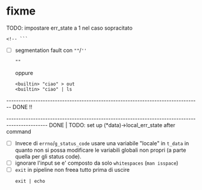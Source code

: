 # fixme

<!-- - [ ] Exit con lo status code dell'ultimo commando invece di 126 quando si fa CTRL + D

    ```
    ^D
    ``` -->
<!-- 
- [ ] Unset deve verificare se il nome della variabile e' corretta o meno. Se c'e' n'e' almeno una non valida, imposta lo status_code a 1 ma prosegue comunque con gli altri argomenti
    ```
    unset PWD 1err HOME
    ``` -->
TODO: impostare err_state a 1 nel caso sopracitato

<!-- - [ ] Export += lascia `1 byte` di leak e non funziona.
    ```
    export cia+=cia
    ^D
    ```
- [ ] Export di una variabile senza un valore (`...=...`) dovrebbe creare la variabile senza mostrarla in `env` e non scrivere `=...` dopo il suo nome
    ```
    export a
    ```
    - Es:
        ```
        export
        ...
        declare -x a
        ...
        ```
        ```
        ...
        env
        ...
        ```
- [ ] `ctrl + \` nell'input principale non deve fare niente
    ```
    echo ^\
    ```
- [ ] `cd` senza argomenti non funziona bene dopo aver fatto `unset` di `HOME`. Cio' funziona pero' con `cd ~`
    ```
    unset HOME
    cd
    ```
 -->
    <!-- ```
- [ ] segmentation fault con `""`/`''`
    ```
    ""
    ```
    oppure
    ```
    <builtin> "ciao" > out
    <builtin> "ciao" | ls
    ```

--------------------------------------------------------------------------------  DONE !!

<!-- - [ ] gestire meglio la priorita' dei dup2 per i builtin:
    - I redirect prevalgono sulle pipe.
        - se ho un redirect di input, ignoro la pipe[0] del commando precedente
        - se ho un redirect di output, ignoro la pipe[1] del commando corrente
    ```
    cat << eof | cat
    ciao
    eof
    ``` -->
----------------------------------------------------------------------------------------------- DONE | TODO: set up (*data)->local_err_state after command
- [ ] Invece di `errno`/`g_status_code` usare una variabile "locale" in `t_data` in quanto non si possa modificare le variabili globali non propri (a parte quella per gli status code).
- [ ] ignorare l'input se e' composto da solo `whitespaces` (`man isspace`)
- [ ] `exit` in pipeline non freea tutto prima di uscire
    ```
    exit | echo